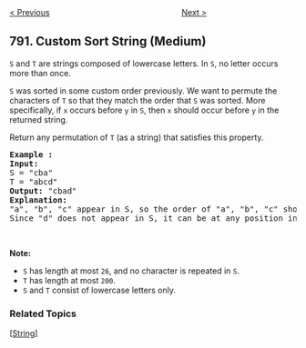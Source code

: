 <!--|This file generated by command(leetcode description); DO NOT EDIT.    |-->
<!--+----------------------------------------------------------------------+-->
<!--|@author    openset <openset.wang@gmail.com>                           |-->
<!--|@link      https://github.com/openset                                 |-->
<!--|@home      https://github.com/openset/leetcode                        |-->
<!--+----------------------------------------------------------------------+-->

[< Previous](https://github.com/openset/leetcode/tree/master/problems/domino-and-tromino-tiling "Domino and Tromino Tiling")
　　　　　　　　　　　　　　　　
[Next >](https://github.com/openset/leetcode/tree/master/problems/number-of-matching-subsequences "Number of Matching Subsequences")

## 791. Custom Sort String (Medium)

<p><code>S</code> and <code>T</code> are strings composed of lowercase letters. In <code>S</code>, no letter occurs more than once.</p>

<p><code>S</code> was sorted in some custom order previously. We want to permute the characters of <code>T</code> so that they match the order that <code>S</code> was sorted. More specifically, if <code>x</code> occurs before <code>y</code> in <code>S</code>, then <code>x</code> should occur before <code>y</code> in the returned string.</p>

<p>Return any permutation of <code>T</code> (as a string) that satisfies this property.</p>

<pre>
<strong>Example :</strong>
<strong>Input:</strong> 
S = &quot;cba&quot;
T = &quot;abcd&quot;
<strong>Output:</strong> &quot;cbad&quot;
<strong>Explanation:</strong> 
&quot;a&quot;, &quot;b&quot;, &quot;c&quot; appear in S, so the order of &quot;a&quot;, &quot;b&quot;, &quot;c&quot; should be &quot;c&quot;, &quot;b&quot;, and &quot;a&quot;. 
Since &quot;d&quot; does not appear in S, it can be at any position in T. &quot;dcba&quot;, &quot;cdba&quot;, &quot;cbda&quot; are also valid outputs.
</pre>

<p>&nbsp;</p>

<p><strong>Note:</strong></p>

<ul>
	<li><code>S</code> has length at most <code>26</code>, and no character is repeated in <code>S</code>.</li>
	<li><code>T</code> has length at most <code>200</code>.</li>
	<li><code>S</code> and <code>T</code> consist of lowercase letters only.</li>
</ul>

### Related Topics
  [[String](https://github.com/openset/leetcode/tree/master/tag/string/README.md)]

